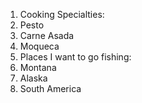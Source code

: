 1. Cooking Specialties:
  1. Pesto
  2. Carne Asada
  3. Moqueca
2. Places I want to go fishing:
  1. Montana
  2. Alaska
  3. South America
